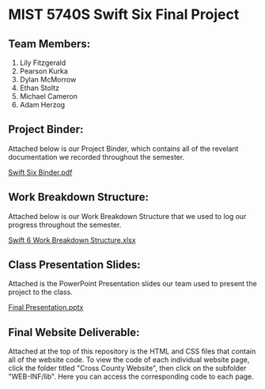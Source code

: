 # MIST 5740S Swift Six Final Project

## Team Members:
1. Lily Fitzgerald
2. Pearson Kurka
3. Dylan McMorrow
4. Ethan Stoltz
5. Michael Cameron
6. Adam Herzog

## Project Binder:
Attached below is our Project Binder, which contains all of the revelant documentation we recorded throughout the semester.

[Swift Six Binder.pdf](https://github.com/dylanmcmorrow5/MIST5740S-SwiftSix/files/13605957/Swift.Six.Binder.pdf)


## Work Breakdown Structure:
Attached below is our Work Breakdown Structure that we used to log our progress throughout the semester.

[Swift 6 Work Breakdown Structure.xlsx](https://github.com/dylanmcmorrow5/MIST5740S-SwiftSix/files/13605254/Swift.6.Work.Breakdown.Structure.xlsx)

## Class Presentation Slides:
Attached is the PowerPoint Presentation slides our team used to present the project to the class.

[Final Presentation.pptx](https://github.com/dylanmcmorrow5/MIST5740S-SwiftSix/files/13694348/Final.Presentation.pptx)


## Final Website Deliverable:
Attached at the top of this repository is the HTML and CSS files that contain all of the website code. To view the code of each individual website page, click the folder titled "Cross County Website", then click on the subfolder "WEB-INF/lib". Here you can access the corresponding code to each page. 
